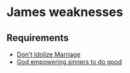 # James weaknesses

## Requirements

* [Don't Idolize Marriage](../requirements/dont-idolize-marriage.md)
* [God empowering sinners to do good](../requirements/empowering-good.md)
